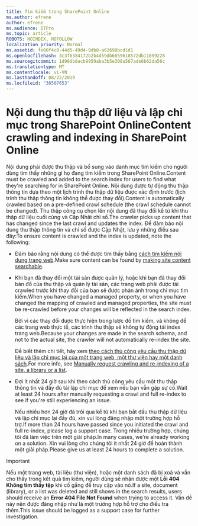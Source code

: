```yaml
---
title: Tìm kiếm trong SharePoint Online
ms.author: efrene
author: efrene
ms.audience: ITPro
ms.topic: article
ROBOTS: NOINDEX, NOFOLLOW
localization_priority: Normal
ms.assetid: fe00f4c0-44d5-49d4-9db0-a62698bcd1d1
ms.openlocfilehash: 3c3f6384172b2b4d59db6059618572db11059228
ms.sourcegitcommit: 1d98db8acb9959aba3b5e308a567ade6b62da56c
ms.translationtype: MT
ms.contentlocale: vi-VN
ms.lasthandoff: 08/22/2019
ms.locfileid: "36507653"
---
```

# <a name="content-crawling-and-indexing-in-sharepoint-online"></a><span data-ttu-id="1612b-102">Nội dung thu thập dữ liệu và lập chỉ mục trong SharePoint Online</span><span class="sxs-lookup"><span data-stu-id="1612b-102">Content crawling and indexing in SharePoint Online</span></span>

<span data-ttu-id="1612b-103">Nội dung phải được thu thập và bổ sung vào danh mục tìm kiếm cho người dùng tìm thấy những gì họ đang tìm kiếm trong SharePoint Online.</span><span class="sxs-lookup"><span data-stu-id="1612b-103">Content must be crawled and added to the search index for users to find what they're searching for in SharePoint Online.</span></span> <span data-ttu-id="1612b-104">Nội dung được tự động thu thập thông tin dựa theo một lịch trình thu thập dữ liệu được xác định trước (lịch trình thu thập thông tin không thể được thay đổi).</span><span class="sxs-lookup"><span data-stu-id="1612b-104">Content is automatically crawled based on a pre-defined crawl schedule (the crawl schedule cannot be changed).</span></span> <span data-ttu-id="1612b-105">Thu thập công cụ chọn lên nội dung đã thay đổi kể từ khi thu thập dữ liệu cuối cùng và Cập Nhật chỉ số.</span><span class="sxs-lookup"><span data-stu-id="1612b-105">The crawler picks up content that has changed since the last crawl and updates the index.</span></span> <span data-ttu-id="1612b-106">Để đảm bảo nội dung thu thập thông tin và chỉ số được Cập Nhật, lưu ý những điều sau đây:</span><span class="sxs-lookup"><span data-stu-id="1612b-106">To ensure content is crawled and the index is updated, note the following:</span></span>

- <span data-ttu-id="1612b-107">Đảm bảo rằng nội dung có thể được tìm thấy bằng [cách tìm kiếm nội dung trang web](https://docs.microsoft.com/sharepoint/make-site-content-searchable).</span><span class="sxs-lookup"><span data-stu-id="1612b-107">Make sure content can be found by [making site content searchable](https://docs.microsoft.com/sharepoint/make-site-content-searchable).</span></span>

- <span data-ttu-id="1612b-108">Khi bạn đã thay đổi một tài sản được quản lý, hoặc khi bạn đã thay đổi bản đồ của thu thập và quản lý tài sản, các trang web phải được tái crawled trước khi thay đổi của bạn sẽ được phản ánh trong chỉ mục tìm kiếm.</span><span class="sxs-lookup"><span data-stu-id="1612b-108">When you have changed a managed property, or when you have changed the mapping of crawled and managed properties, the site must be re-crawled before your changes will be reflected in the search index.</span></span> 

    <span data-ttu-id="1612b-109">Bởi vì các thay đổi được thực hiện trong lược đồ tìm kiếm, và không để các trang web thực tế, các trình thu thập sẽ không tự động tái index trang web.</span><span class="sxs-lookup"><span data-stu-id="1612b-109">Because your changes are made in the search schema, and not to the actual site, the crawler will not automatically re-index the site.</span></span> 

    <span data-ttu-id="1612b-110">Để biết thêm chi tiết, hãy xem [theo cách thủ công yêu cầu thu thập dữ liệu và lập chỉ mục lại của một trang web, một thư viện hay một danh sách](https://docs.microsoft.com/sharepoint/crawl-site-conten).</span><span class="sxs-lookup"><span data-stu-id="1612b-110">For more info, see [Manually request crawling and re-indexing of a site, a library or a list](https://docs.microsoft.com/sharepoint/crawl-site-conten).</span></span>

- <span data-ttu-id="1612b-111">Đợi ít nhất 24 giờ sau khi theo cách thủ công yêu cầu một thu thập thông tin và đầy đủ tái lập chỉ mục để xem nếu bạn vẫn gặp sự cố.</span><span class="sxs-lookup"><span data-stu-id="1612b-111">Wait at least 24 hours after manually requesting a crawl and full re-index to see if you're still experiencing an issue.</span></span> 

    <span data-ttu-id="1612b-112">Nếu nhiều hơn 24 giờ đã trôi qua kể từ khi bạn bắt đầu thu thập dữ liệu và lập chỉ mục lại đầy đủ, xin vui lòng đăng nhập một trường hợp hỗ trợ.</span><span class="sxs-lookup"><span data-stu-id="1612b-112">If more than 24 hours have passed since you initiated the crawl and full re-index, please log a support case.</span></span> <span data-ttu-id="1612b-113">Trong nhiều trường hợp, chúng tôi đã làm việc trên một giải pháp.</span><span class="sxs-lookup"><span data-stu-id="1612b-113">In many cases, we're already working on a solution.</span></span> <span data-ttu-id="1612b-114">Xin vui lòng cho chúng tôi ít nhất 24 giờ để hoàn thành một giải pháp.</span><span class="sxs-lookup"><span data-stu-id="1612b-114">Please give us at least 24 hours to complete a solution.</span></span>

> [!IMPORTANT]
> <span data-ttu-id="1612b-115">Nếu một trang web, tài liệu (thư viện), hoặc một danh sách đã bị xoá và vẫn cho thấy trong kết quả tìm kiếm, người dùng sẽ nhận được một **Lỗi 404 Không tìm thấy tệp** khi cố gắng để truy cập vào nó.</span><span class="sxs-lookup"><span data-stu-id="1612b-115">If a site, document (library), or a list was deleted and still shows in the search results, users should receive an **Error 404 File Not Found** when trying to access it.</span></span> <span data-ttu-id="1612b-116">Vấn đề này nên được đăng nhập như là một trường hợp hỗ trợ cho điều tra thêm.</span><span class="sxs-lookup"><span data-stu-id="1612b-116">This issue should be logged as a support case for further investigation.</span></span> 



